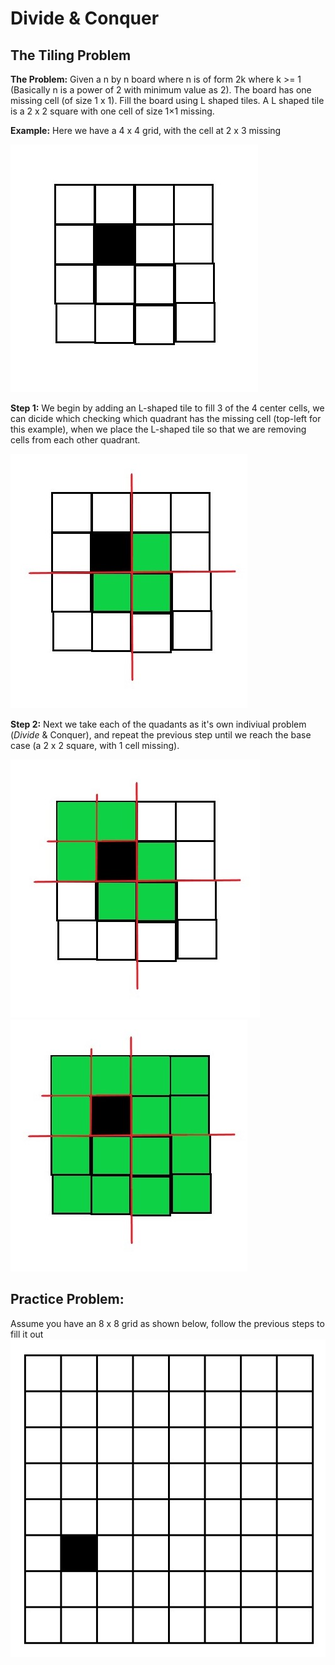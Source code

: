 # Divide & Conquer
## The Tiling Problem

**The Problem:** Given a n by n board where n is of form 2k where k >= 1 (Basically n is a power of 2 with minimum value as 2). The board has one missing cell (of size 1 x 1). Fill the board using L shaped tiles. A L shaped tile is a 2 x 2 square with one cell of size 1×1 missing.

**Example:** Here we have a 4 x 4 grid, with the cell at 2 x 3 missing

![alt text](https://github.com/CameronDeLone/Pics/blob/master/Grid.jpg "Grid")

**Step 1:** We begin by adding an L-shaped tile to fill 3 of the 4 center cells, we can dicide which checking which quadrant has the missing cell (top-left for this example), when we place the L-shaped tile so that we are removing cells from each other quadrant.

![alt text](https://github.com/CameronDeLone/Pics/blob/master/Grid-1Filled.jpg "Grid First Tile")

**Step 2:** Next we take each of the quadants as it's own indiviual problem (*Divide* & Conquer), and repeat the previous step until we reach the base case (a 2 x 2 square, with 1 cell missing).

![alt text](https://github.com/CameronDeLone/Pics/blob/master/Grid-2Filled.jpg "Grid Second Tile")
![alt text](https://github.com/CameronDeLone/Pics/blob/master/Grid-Filled.jpg "Grid Fully Filled")

## Practice Problem:

Assume you have an 8 x 8 grid as shown below, follow the previous steps to fill it out
![alt text](https://github.com/CameronDeLone/Pics/blob/master/8x8-Grid.jpg "8x8 Grid")
